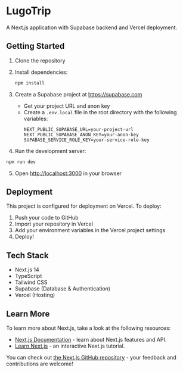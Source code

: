 # LugoTrip

A Next.js application with Supabase backend and Vercel deployment.

## Getting Started

1. Clone the repository
2. Install dependencies:
   ```bash
   npm install
   ```

3. Create a Supabase project at https://supabase.com
   - Get your project URL and anon key
   - Create a `.env.local` file in the root directory with the following variables:
     ```
     NEXT_PUBLIC_SUPABASE_URL=your-project-url
     NEXT_PUBLIC_SUPABASE_ANON_KEY=your-anon-key
     SUPABASE_SERVICE_ROLE_KEY=your-service-role-key
     ```

4. Run the development server:
```bash
npm run dev
```

5. Open [http://localhost:3000](http://localhost:3000) in your browser

## Deployment

This project is configured for deployment on Vercel. To deploy:

1. Push your code to GitHub
2. Import your repository in Vercel
3. Add your environment variables in the Vercel project settings
4. Deploy!

## Tech Stack

- Next.js 14
- TypeScript
- Tailwind CSS
- Supabase (Database & Authentication)
- Vercel (Hosting)

## Learn More

To learn more about Next.js, take a look at the following resources:

- [Next.js Documentation](https://nextjs.org/docs) - learn about Next.js features and API.
- [Learn Next.js](https://nextjs.org/learn) - an interactive Next.js tutorial.

You can check out [the Next.js GitHub repository](https://github.com/vercel/next.js) - your feedback and contributions are welcome!
